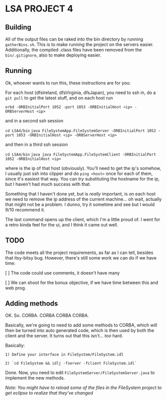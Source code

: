 # LSA PROJECT 4

## Building

All of the output files can be raked into the bin directory by running `gatherBins.sh`.
This is to make running the project on the servers easier. Additionally, the compiled .class files have been removed from the `bin/.gitignore`, also to make deploying easier.

## Running

Ok, whoever wants to run this, these instructions are for you:

For each host (dfsIreland, dfsVirginia, dfsJapan), you need to ssh in, do a `git pull` to get the latest stuff, and on each host run

`orbd -ORBInitialPort 1052 -port 1053 -ORBInitialHost <ip> -ORBServerHost <ip>`

and in a second ssh session

`cd LSA4/bin`
`java FileSystemApp.FileSystemServer -ORBInitialPort 1052 -port 1053 -ORBInitialHost <ip> -ORBServerHost <ip>`

and then in a third ssh session

`cd LSA4/bin`
`java java FileSystemApp.FileSystemClient -ORBInitialPort 1052 -ORBInitialHost <ip>`

where <ip> is the ip of that host (obviously). You'll need to get the ip's somehow, I usually just ssh into clipper and do `ping <host>` once for each of them, since it's easiest that way. You can *try* substituting the hostname for the ip, but I haven't had much success with that.

Something that I haven't done yet, but is *really* important, is on each host we need to remove the ip address of the current machine... oh wait, actually that might not be a problem. I dunno, try it sometime and see but I would 9/10 recommend it.

The last command opens up the client, which I'm a little proud of. I went for a retro kinda feel for the ui, and I think it came out well.

## TODO

The code meets all the project requirements, as far as I can tell, besides that itsy-bitsy bug. However, there's still some work we can do if we have time:

[ ] The code could use comments, it doesn't have many

[ ] We can shoot for the bonux objective, if we have time between this and web prog.











## Adding methods

OK. So. CORBA. CORBA CORBA CORBA.

Basically, we're going to need to add some methods to CORBA, which will then be turned into auto generated code, which is then used by both the client and the server.  It turns out that this isn't... *too* hard.

Basically:

	1) Define your interface in FileSystem/FileSystem.idl

	2) `cd FileSystem && idlj -fserver -fclient FileSystem.idl`

Done. Now, you need to edit `FileSystemServer/FileSystemServer.java` to implement the new methods.

*Note: You might have to reload some of the files in the FileSystem project to get eclipse to realize that they've changed*


